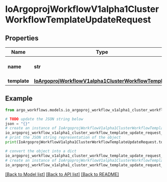# IoArgoprojWorkflowV1alpha1ClusterWorkflowTemplateUpdateRequest


## Properties

Name | Type | Description | Notes
------------ | ------------- | ------------- | -------------
**name** | **str** | DEPRECATED: This field is ignored. | [optional] 
**template** | [**IoArgoprojWorkflowV1alpha1ClusterWorkflowTemplate**](IoArgoprojWorkflowV1alpha1ClusterWorkflowTemplate.md) |  | [optional] 

## Example

```python
from argo_workflows.models.io_argoproj_workflow_v1alpha1_cluster_workflow_template_update_request import IoArgoprojWorkflowV1alpha1ClusterWorkflowTemplateUpdateRequest

# TODO update the JSON string below
json = "{}"
# create an instance of IoArgoprojWorkflowV1alpha1ClusterWorkflowTemplateUpdateRequest from a JSON string
io_argoproj_workflow_v1alpha1_cluster_workflow_template_update_request_instance = IoArgoprojWorkflowV1alpha1ClusterWorkflowTemplateUpdateRequest.from_json(json)
# print the JSON string representation of the object
print(IoArgoprojWorkflowV1alpha1ClusterWorkflowTemplateUpdateRequest.to_json())

# convert the object into a dict
io_argoproj_workflow_v1alpha1_cluster_workflow_template_update_request_dict = io_argoproj_workflow_v1alpha1_cluster_workflow_template_update_request_instance.to_dict()
# create an instance of IoArgoprojWorkflowV1alpha1ClusterWorkflowTemplateUpdateRequest from a dict
io_argoproj_workflow_v1alpha1_cluster_workflow_template_update_request_form_dict = io_argoproj_workflow_v1alpha1_cluster_workflow_template_update_request.from_dict(io_argoproj_workflow_v1alpha1_cluster_workflow_template_update_request_dict)
```
[[Back to Model list]](../README.md#documentation-for-models) [[Back to API list]](../README.md#documentation-for-api-endpoints) [[Back to README]](../README.md)


